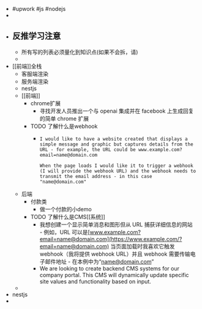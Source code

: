- #upwork #js #nodejs
-
- ## 反推学习注意
	- 所有写的列表必须量化到知识点(如果不会拆，请)
	-
- [[前端]]全栈
	- 客服端渲染
	- 服务端渲染
	- nestjs
	- [[前端]]
		- chrome扩展
			- 寻找开发人员推出一个与 openai 集成并在 facebook 上生成回复的简单 chrome 扩展
		- TODO 了解什么是webhook
			- ```
			  I would like to have a website created that displays a simple message and graphic but captures details from the URL - for example, the URL could be www.example.com?email=name@domain.com
			  
			  When the page loads I would like it to trigger a webhook (I will provide the webhook URL) and the webhook needs to transmit the email address - in this case "name@domain.com"
			  ```
	- 后端
		- 付款类
			- 做一个付款的小demo
		- TODO 了解什么是CMS[[系统]]
			- 我想创建一个显示简单消息和图形但从 URL 捕获详细信息的网站 - 例如，URL 可以是[www.example.com?email=name@domain.com](https://www.example.com/?email=name@domain.com)
			  当页面加载时我喜欢它触发 webhook（我将提供 webhook URL）并且 webhook 需要传输电子邮件地址 - 在本例中为“name@domain.com”
			- We are looking to create backend CMS systems for our company portal. This CMS will dynamically update specific site values and functionality based on input.
	-
- nestjs
-